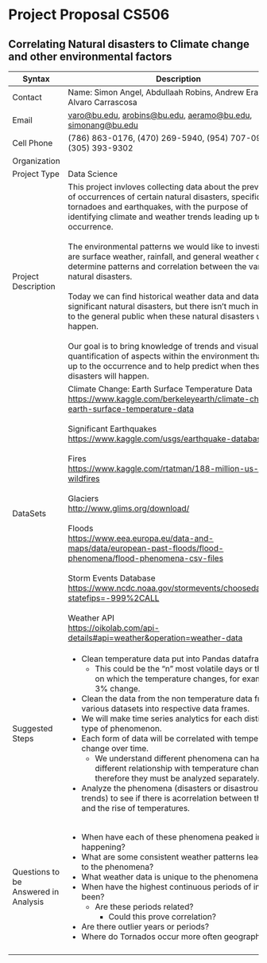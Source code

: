 # Project Proposal CS506

## Correlating Natural disasters to Climate change and other environmental factors


| Syntax      | Description |
| ----------- | ----------- |
| Contact      | Name: Simon Angel, Abdullaah Robins, Andrew Eramo, Alvaro Carrascosa|
| Email | varo@bu.edu, arobins@bu.edu, aeramo@bu.edu, simonang@bu.edu |
|Cell Phone| (786) 863-0176, (470) 269-5940, (954) 707-0907, (305) 393-9302 |
| Organization   |         |
| Project Type   |  Data Science  |
| Project Description  |  This project invloves collecting data about the prevalence of occurrences of certain natural disasters, specifically tornadoes and earthquakes, with the purpose of identifying climate and weather trends leading up to the occurrence. <br><br> The environmental patterns we would like to investigate are surface weather, rainfall, and general weather data to determine patterns and correlation between the various natural disasters. <br><br> Today we can find historical weather data and data on the significant natural disasters, but there isn’t much indication to the general public when these natural disasters will happen. <br><br> Our goal is to bring knowledge of trends and visualized quantification of aspects within the environment that lead up to the occurrence and to help predict when these disasters will happen. |
| DataSets |  Climate Change: Earth Surface Temperature Data <br>https://www.kaggle.com/berkeleyearth/climate-change-earth-surface-temperature-data <br><br> Significant Earthquakes <br> https://www.kaggle.com/usgs/earthquake-database <br><br> Fires <br> https://www.kaggle.com/rtatman/188-million-us-wildfires<br><br> Glaciers <br> http://www.glims.org/download/ <br><br> Floods <br> https://www.eea.europa.eu/data-and-maps/data/european-past-floods/flood-phenomena/flood-phenomena-csv-files <br><br> Storm Events Database <br> https://www.ncdc.noaa.gov/stormevents/choosedates.jsp?statefips=-999%2CALL <br><br> Weather API <br> https://oikolab.com/api-details#api=weather&operation=weather-data         |
| Suggested Steps | <ul><li>Clean temperature data put into Pandas dataframes.<ul><li>This could be the “n” most volatile days or the days on which the temperature changes, for example a 3% change.</li></ul></li><li>Clean the data from the non temperature data from various datasets into respective data frames.</li><li>We will make time series analytics for each distinct type of phenomenon.</li><li>Each form of data will be correlated with temperature change over time.<ul><li>We understand different phenomena can have a different relationship with temperature change, therefore they must be analyzed separately.</li></ul></li><li>Analyze the phenomena (disasters or disastrous trends) to see if there is acorrelation between them and the rise of temperatures.</li></ul>                           |
| Questions to be Answered in Analysis       | <ul><li>When have each of these phenomena peaked in happening?</li><li>What are some consistent weather patterns leading up to the phenomena?</li><li>What weather data is unique to the phenomena?</li><li>When have the highest continuous periods of increase been?<ul><li>Are these periods related?<ul><li>Could this prove correlation?</li></ul></li></ul></li><li>Are there outlier years or periods?</li><li>Where do Tornados occur more often geographically?</li></ul>|
|               |              |